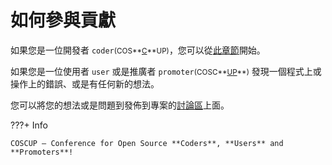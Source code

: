 # 如何參與貢獻

如果您是一位開發者 `coder`<small>(COS**<u>C</u>**UP)</small>，您可以從[此章節](/docs/zh_TW/dev/beginners/)開始。

如果您是一位使用者 `user` 或是推廣者 `promoter`<small>(COSC**<u>U</u><u>P</u>**)</small> 發現一個程式上或操作上的錯誤、或是有任何新的想法。

您可以將您的想法或是問題到發佈到專案的[討論區](https://github.com/COSCUP/COSCUP-Volunteer/discussions)上面。

???+ Info

    COSCUP — Conference for Open Source **Coders**, **Users** and **Promoters**!
